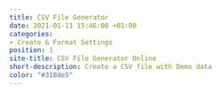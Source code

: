 ```yaml
---
title: CSV File Generator
date: 2021-01-11 15:46:00 +01:00
categories:
- Create & Format Settings
position: 1
site-title: CSV File Generator Online
short-description: Create a CSV file with Demo data
color: "#318de5"
---
```


